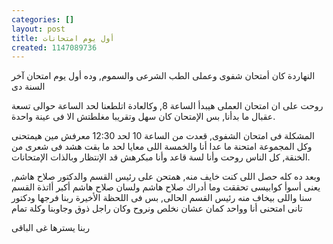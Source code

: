```yaml
---
categories: []
layout: post
title: أول يوم امتحانات
created: 1147089736
---
```

النهاردة كان أمتحان شفوى وعملى الطب الشرعى والسموم, وده أول يوم امتحان آخر السنة دى

روحت على ان امتحان العملى هيبدأ الساعة 8, وكالعادة اتلطعنا لحد الساعة حوالى تسعة عقبال ما بدأنا, بس الإمتحان كان سهل وتقريبا مغلطتش الا فى عينة واحدة.

المشكلة فى امتحان الشفوى, قعدت من الساعة 10 لحد 12:30 معرفش مين هيمتحنى وكل المجموعة امتحنة ما عدا أنا والخمسة اللى معايا لحد ما بقت هشد فى شعرى من الخنقة, كل الناس روحت وأنا لسة قاعد وأنا مبكرهش قد الإنتظار وبالذات الإمتحانات.

وبعد ده كله حصل اللى كنت خايف منه, همتحن على رئيس القسم والدكتور صلاح هاشم, يعنى أسوأ كوابيسى تحققت وما أدراك صلاح هاشم ولسان صلاح هاشم أكبر أاتذة القسم سنا واللى بيخاف منه رئيس القسم الحالى, بس فى اللحظة الأخيرة ربنا فرجها ودكتور تانى امتحنى أنا وواحد كمان عشان نخلص ونروح وكان راجل ذوق وجاوبنا وكلة تمام

ربنا يسترها غى الباقى
